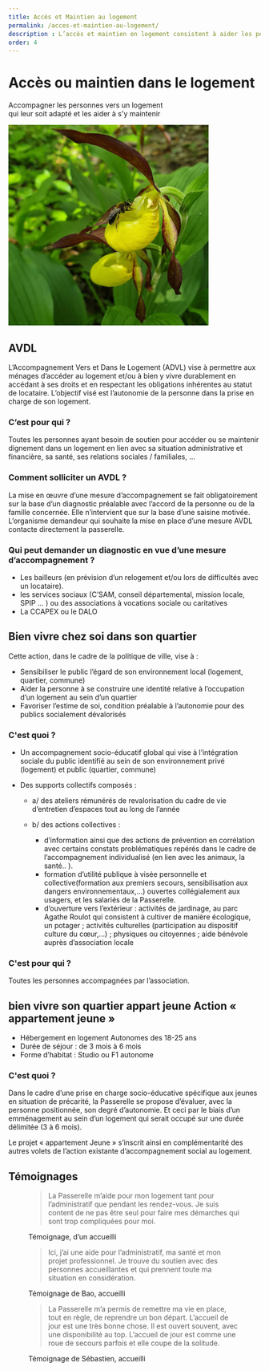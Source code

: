 ```yaml
---
title: Accès et Maintien au logement
permalink: /acces-et-maintien-au-logement/
description : L’accès et maintien en logement consistent à aider les personnes à réaliser leurs démarches administratives, de santé et liées à leur vie quotidienne.
order: 4
---
```


<div class="rounded-1 shadow bg-secondary">
<div class="row row-cols-2">
<div class="col-6 p-5">
<h1 class="fw-bold text-white">Accès ou maintien dans le logement</h1>
<p class="fs-3">Accompagner les personnes vers un logement<br>
qui leur soit adapté et les aider à s'y maintenir</p>
</div>
<div class="col-6 p-3">
<img src="/img/cypripedium-calceolus-400X400.jpg" />
</div>
</div>
</div>

## AVDL

L’Accompagnement Vers et Dans le Logement (ADVL) vise à permettre aux ménages d’accéder au logement et/ou à bien y vivre durablement en accédant à ses droits et en respectant les obligations inhérentes au statut de locataire. L’objectif visé est l’autonomie de la personne dans la prise en charge de son logement.

### C’est pour qui ?

Toutes les personnes ayant besoin de soutien pour accéder ou se maintenir dignement dans un logement en lien avec sa situation administrative et financière, sa santé, ses relations sociales / familiales, ...

### Comment solliciter un AVDL ?

La mise en œuvre d’une mesure d’accompagnement se fait obligatoirement sur la base d’un diagnostic préalable avec l’accord de la personne ou de la famille concernée. Elle n’intervient que sur la base d’une saisine motivée. L’organisme demandeur qui souhaite la mise en place d’une mesure AVDL contacte directement la passerelle.

### Qui peut demander un diagnostic en vue d’une mesure d’accompagnement ?

  - Les bailleurs (en prévision d’un relogement et/ou lors de difficultés avec un locataire).
  - les services sociaux (C’SAM, conseil départemental, mission locale, SPIP … ) ou des associations à vocations sociale ou caritatives
  - La CCAPEX ou le DALO

## Bien vivre chez soi dans son quartier

Cette action, dans le cadre de la politique de ville, vise à :

  - Sensibiliser le public l’égard de son environnement local (logement, quartier, commune)
  - Aider la personne à se construire une identité relative à l’occupation d’un logement au sein d’un quartier
  - Favoriser l’estime de soi, condition préalable à l’autonomie pour des publics socialement dévalorisés

### C'est quoi ?

  - Un accompagnement socio-éducatif global qui vise à l’intégration sociale du public identifié au sein de son environnement privé (logement) et public (quartier, commune)
  - Des supports collectifs composés :

    - a/ des ateliers rémunérés de revalorisation du cadre de vie d’entretien d’espaces tout au long de l’année
    - b/ des actions collectives :

        - d’information ainsi que des actions de prévention en corrélation avec certains constats problématiques repérés dans le cadre de l’accompagnement individualisé (en lien avec les animaux, la santé.. ).
        - formation d’utilité publique à visée personnelle et collective(formation aux premiers secours, sensibilisation aux dangers environnementaux,…) ouvertes collégialement aux usagers, et les salariés de la Passerelle.
        - d’ouverture vers l’extérieur : activités de jardinage, au parc Agathe Roulot qui consistent à cultiver de manière écologique, un potager ; activités culturelles (participation au dispositif culture du cœur,…) ; physiques ou citoyennes ; aide bénévole auprès d’association locale

### C'est pour qui ?

Toutes les personnes accompagnées par l’association.

## bien vivre son quartier appart jeune Action « appartement jeune »

 - Hébergement en logement Autonomes des 18-25 ans
 - Durée de séjour : de 3 mois à 6 mois
 - Forme d’habitat : Studio ou F1 autonome

### C'est quoi ?

Dans le cadre d’une prise en charge socio-éducative spécifique aux jeunes en situation de précarité, la Passerelle se propose d’évaluer, avec la personne positionnée, son degré d’autonomie. Et ceci par le biais d’un emménagement au sein d’un logement qui serait occupé sur une durée délimitée (3 à 6 mois).

Le projet « appartement Jeune » s’inscrit ainsi en complémentarité des autres volets de l’action existante d’accompagnement social au logement.


## Témoignages

<figure>
<blockquote class="blockquote">
<p>La Passerelle m’aide pour mon logement tant pour l’administratif que pendant les rendez-vous. Je suis content de ne pas être seul pour faire mes démarches qui sont trop compliquées pour moi.</p>
</blockquote>
<figcaption class="blockquote-footer">
Témoignage, d’un accueilli
</figcaption>
</figure>
    
<figure>
<blockquote class="blockquote">
<p>Ici, j’ai une aide pour l’administratif, ma santé et mon projet professionnel. Je trouve du soutien avec des personnes accueillantes et qui prennent toute ma situation en considération.</p>
</blockquote>
<figcaption class="blockquote-footer">
Témoignage de Bao, accueilli
</figcaption>
</figure>

<figure>
<blockquote class="blockquote">
<p>La Passerelle m’a permis de remettre ma vie en place, tout en règle, de reprendre un bon départ. L’accueil de jour est une très bonne chose. Il est ouvert souvent, avec une disponibilité au top. L’accueil de jour est comme une roue de secours parfois et elle coupe de la solitude.</p>
</blockquote>
<figcaption class="blockquote-footer">
Témoignage de Sébastien, accueilli
</figcaption>
</figure>
